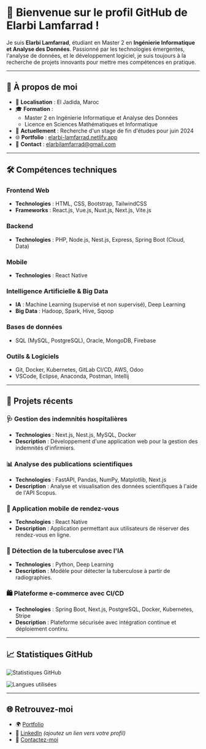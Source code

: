 # 👋 Bienvenue sur le profil GitHub de Elarbi Lamfarrad !

Je suis **Elarbi Lamfarrad**, étudiant en Master 2 en **Ingénierie Informatique et Analyse des Données**. Passionné par les technologies émergentes, l'analyse de données, et le développement logiciel, je suis toujours à la recherche de projets innovants pour mettre mes compétences en pratique.

---

## 🌟 À propos de moi

- 📍 **Localisation** : El Jadida, Maroc
- 🎓 **Formation** : 
  - Master 2 en Ingénierie Informatique et Analyse des Données
  - Licence en Sciences Mathématiques et Informatique
- 🔭 **Actuellement** : Recherche d'un stage de fin d'études pour juin 2024
- 🌐 **Portfolio** : [elarbi-lamfarrad.netlify.app](https://elarbi-lamfarrad.netlify.app/)
- 📧 **Contact** : [elarbilamfarrad@gmail.com](mailto:elarbilamfarrad@gmail.com)

---

## 🛠️ Compétences techniques

### Frontend Web
- **Technologies** : HTML, CSS, Bootstrap, TailwindCSS
- **Frameworks** : React.js, Vue.js, Nuxt.js, Next.js, Vite.js

### Backend
- **Technologies** : PHP, Node.js, Nest.js, Express, Spring Boot (Cloud, Data)

### Mobile
- **Technologies** : React Native

### Intelligence Artificielle & Big Data
- **IA** : Machine Learning (supervisé et non supervisé), Deep Learning
- **Big Data** : Hadoop, Spark, Hive, Sqoop

### Bases de données
- SQL (MySQL, PostgreSQL), Oracle, MongoDB, Firebase

### Outils & Logiciels
- Git, Docker, Kubernetes, GitLab CI/CD, AWS, Odoo
- VSCode, Eclipse, Anaconda, Postman, Intellij

---

## 💼 Projets récents

### 🩺 Gestion des indemnités hospitalières
- **Technologies** : Next.js, Nest.js, MySQL, Docker
- **Description** : Développement d'une application web pour la gestion des indemnités d'infirmiers.

### 📊 Analyse des publications scientifiques
- **Technologies** : FastAPI, Pandas, NumPy, Matplotlib, Next.js
- **Description** : Analyse et visualisation des données scientifiques à l'aide de l'API Scopus.

### 📱 Application mobile de rendez-vous
- **Technologies** : React Native
- **Description** : Application permettant aux utilisateurs de réserver des rendez-vous en ligne.

### 🩻 Détection de la tuberculose avec l'IA
- **Technologies** : Python, Deep Learning
- **Description** : Modèle pour détecter la tuberculose à partir de radiographies.

### 🛍️ Plateforme e-commerce avec CI/CD
- **Technologies** : Spring Boot, Next.js, PostgreSQL, Docker, Kubernetes, Stripe
- **Description** : Plateforme sécurisée avec intégration continue et déploiement continu.

---

## 📈 Statistiques GitHub

![Statistiques GitHub](https://github-readme-stats.vercel.app/api?username=Arbilamfarr&show_icons=true&theme=radical)

![Langues utilisées](https://github-readme-stats.vercel.app/api/top-langs/?username=Arbilamfarr&layout=compact&theme=radical)

---

## 🌐 Retrouvez-moi

- 🌍 [Portfolio](https://elarbi-lamfarrad.netlify.app/)
- 💼 [LinkedIn](https://linkedin.com) *(ajoutez un lien vers votre profil)*
- 📧 [Contactez-moi](mailto:elarbilamfarrad@gmail.com)
